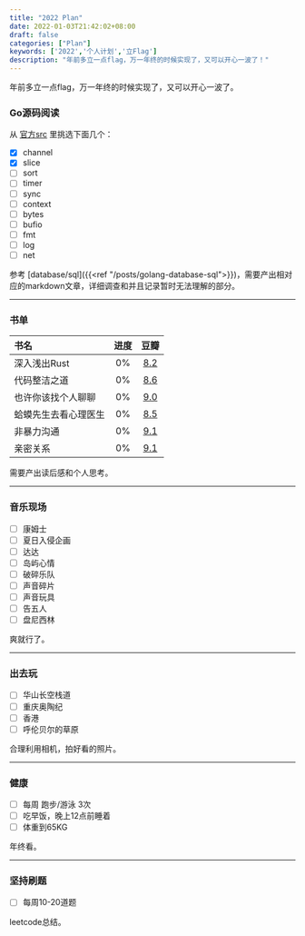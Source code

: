 ```yaml
---
title: "2022 Plan"
date: 2022-01-03T21:42:02+08:00
draft: false
categories: ["Plan"]
keywords: ['2022','个人计划','立Flag']
description: "年前多立一点flag，万一年终的时候实现了，又可以开心一波了！"
---
```


年前多立一点flag，万一年终的时候实现了，又可以开心一波了。


### Go源码阅读
从 [官方src](https://github.com/golang/go/tree/master/src) 里挑选下面几个：
- [x] channel
- [x] slice
- [ ] sort
- [ ] timer
- [ ] sync
- [ ] context
- [ ] bytes
- [ ] bufio
- [ ] fmt
- [ ] log
- [ ] net

参考 [database/sql]({{<ref "/posts/golang-database-sql">}})，需要产出相对应的markdown文章，详细调查和并且记录暂时无法理解的部分。

---

### 书单
| 书名                          |  进度         | 豆瓣                                                              |
| :---                          |  :----:       |  :---:                                                             |
| 深入浅出Rust                 |   0%          |  [8.2](https://book.douban.com/subject/30312231)                   |
| 代码整洁之道                  |   0%          | [8.6](https://book.douban.com/subject/4199741/)                   |
| 也许你该找个人聊聊            |   0%          | [9.0](https://book.douban.com/subject/35481512/)                  |
| 蛤蟆先生去看心理医生            |   0%          | [8.5](https://book.douban.com/subject/35143790/)                  |
| 非暴力沟通                    |   0%          | [9.1](https://book.douban.com/subject/35519608/)                  |
| 亲密关系                      |   0%          | [9.1](https://book.douban.com/subject/26585065/)                  |

需要产出读后感和个人思考。

---

### 音乐现场

- [ ] 康姆士
- [ ] 夏日入侵企画
- [ ] 达达
- [ ] 岛屿心情
- [ ] 破碎乐队
- [ ] 声音碎片
- [ ] 声音玩具
- [ ] 告五人
- [ ] 盘尼西林

爽就行了。

---

### 出去玩

- [ ] 华山长空栈道
- [ ] 重庆奥陶纪
- [ ] 香港
- [ ] 呼伦贝尔的草原

合理利用相机，拍好看的照片。

---

### 健康
- [ ] 每周 跑步/游泳 3次
- [ ] 吃早饭，晚上12点前睡着
- [ ] 体重到65KG

年终看。

---

### 坚持刷题
- [ ] 每周10-20道题

leetcode总结。

<!-- --- -->